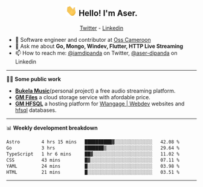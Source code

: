 <h2 align="center"> <img src="https://github.com/gabriel-TheCode/gabriel-TheCode/blob/master/gifs/Hi.gif" width="30px"> Hello! I'm Aser.</h2>
<p align="center">
  <a href="https://twitter.com/iamdipanda">Twitter</a> - 
  <a href="https://www.linkedin.com/in/aser-dipanda/">Linkedin</a>
</p>


- 🔭 Software engineer and contributor at [Oss Cameroon](https://github.com/osscameroon)
- 💬 Ask me about **Go, Mongo, Windev, Flutter, HTTP Live Streaming**
- 📫 How to reach me: [@iamdipanda](https://twitter.com/iamdipanda) on Twitter, [@aser-dipanda](https://www.linkedin.com/in/aser-dipanda/) on Linkedin

-------

👨‍💻 **Some public work**

- **[Bukela Music](https://music.bukela.co)**(personal project) a free audio streaming platform. 
- **[GM Files](https://gamesmania.io)** a cloud storage service with afordable price.
- **[GM HFSQL](https://gamesmania.io)** a hosting platform for [Wlangage | Webdev](https://pcsoft.fr/webdev/index.html) websites and [hfsql](https://pcsoft.fr/accueilpub/hfsql.htm) databases.
-------

📊 **Weekly development breakdown**

<!--START_SECTION:waka-->

```text
Astro        4 hrs 15 mins   ██████████▓░░░░░░░░░░░░░░   42.08 %
Go           3 hrs           ███████▒░░░░░░░░░░░░░░░░░   29.64 %
TypeScript   1 hr 6 mins     ██▓░░░░░░░░░░░░░░░░░░░░░░   11.02 %
CSS          43 mins         █▓░░░░░░░░░░░░░░░░░░░░░░░   07.11 %
YAML         24 mins         █░░░░░░░░░░░░░░░░░░░░░░░░   03.98 %
HTML         21 mins         █░░░░░░░░░░░░░░░░░░░░░░░░   03.51 %
```

<!--END_SECTION:waka-->

-------
